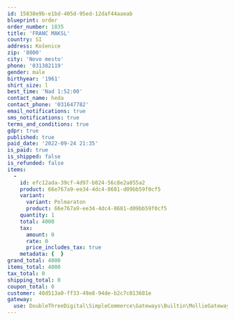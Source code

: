 ```yaml
---
id: 15838e9b-e1bd-405d-95ed-12daf44aaeab
blueprint: order
order_number: 1835
title: 'FRANC MAKSL'
country: SI
address: Košenice
zip: '8000'
city: 'Novo mesto'
phone: '031382119'
gender: male
birthyear: '1961'
shirt_size: l
best_time: 'Nad 1:52:00'
contact_name: heda
contact_phone: '031647782'
email_notifications: true
sms_notifications: true
terms_and_conditions: true
gdpr: true
published: true
paid_date: '2022-09-24 21:35'
is_paid: true
is_shipped: false
is_refunded: false
items:
  -
    id: efc12ada-39cf-4d97-b024-56c8e2a855a2
    product: 66e767a9-ee34-4dc4-8681-d09bb59f0cf5
    variant:
      variant: Polmaraton
      product: 66e767a9-ee34-4dc4-8681-d09bb59f0cf5
    quantity: 1
    total: 4000
    tax:
      amount: 0
      rate: 0
      price_includes_tax: true
    metadata: {  }
grand_total: 4000
items_total: 4000
tax_total: 0
shipping_total: 0
coupon_total: 0
customer: 40d513a0-ff33-49e8-94de-b2c7c013681e
gateway:
  use: DoubleThreeDigital\SimpleCommerce\Gateways\Builtin\MollieGateway
---
```

